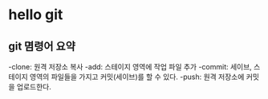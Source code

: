 # hello git

## git 몀령어 요약

-clone: 원격 저장소 복사
-add: 스테이지 영역에 작업 파일 추가
-commit: 세이브, 스테이지 영역의 파일들을 가지고 커밋(세이브)를 할 수 있다.
-push: 원격 저장소에 커밋을 업로드한다.